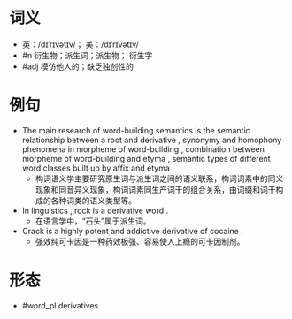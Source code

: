 # 词义
- 英：/dɪˈrɪvətɪv/； 美：/dɪˈrɪvətɪv/
- #n 衍生物；派生词；派生物； 衍生字 
- #adj 模仿他人的；缺乏独创性的
# 例句
- The main research of word-building semantics is the semantic relationship between a root and derivative , synonymy and homophony phenomena in morpheme of word-building , combination between morpheme of word-building and etyma , semantic types of different word classes built up by affix and etyma .
	- 构词语义学主要研究原生词与派生词之间的语义联系，构词词素中的同义现象和同音异义现象，构词词素同生产词干的组合关系，由词缀和词干构成的各种词类的语义类型等。
- In linguistics , rock is a derivative word .
	- 在语言学中，“石头”属于派生词。
- Crack is a highly potent and addictive derivative of cocaine .
	- 强效纯可卡因是一种药效极强、容易使人上瘾的可卡因制剂。
# 形态
- #word_pl derivatives
